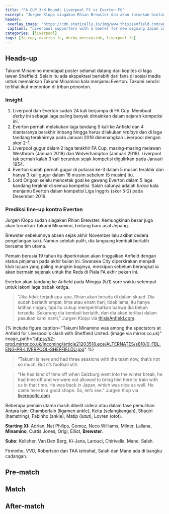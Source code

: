 ```yaml
---
title: "FA CUP 3rd Round: Liverpool FC vs Everton FC"
excerpt: "Jurgen Klopp siagakan Rhian Brewster dan akan turunkan bintang baru asal Jepang, Takumi Minamino"
header:
 overlay_image: "https://cdn.statically.io/img/www.thisisanfield.com/wp-content/uploads/P2020-01-02-Liverpool_Sheff_Utd-43.jpg"
 captions: "Liverpool supporters with a banner for new signing Japan international Takumi Minamino during the FA Premier League match between [Liverpool FC and Sheffield United FC at Anfield](/home-vs-sheffield/). (Pict: David Rawcliffe/Propaganda)"
categories: [liverpool]
tags: [fa cup, everton fc, derby merseyside, liverpool fc]
---
```

## Heads-up

Takumi Minamino mendapat poster selamat datang dari kopites di laga lawan Sheffield. Selain itu ada ekspektasi berlebih dari fans di sosial media untuk memainkan Takumi Minamino kala menjamu Everton. Takumi sendiri terlihat ikut menonton di tribun penonton.

### Insight

1. Liverpool dan Everton sudah 24 kali berjumpa di FA Cup. Membuat _derby_ ini sebagai laga paling banyak dimainkan dalam sejarah kompetisi ini.
2. Everton pernah melakukan laga tandang 5 kali ke Anfield dan 4 diantaranya berakhir imbang hingga harus dilakukan _replays_ dan di laga tandang terakhirnya pada Januari 2018 dimenangkan Liverpool dengan skor 2-1.
3. Liverpool gugur dalam 2 laga terakhir FA Cup, masing-masing melawan Westbrom (Januari 2018) dan Wolverhampton (Januari 2019). Liverpool tak pernah kalah 3 kali beruntun sejak kompetisi digulirkan pada Januari 1954.
4. Everton sudah pernah gugur di putaran ke-3 dalam 5 musim terakhir dan hanya 3 kali gugur dalam 16 musim sebelum (5 musim) itu.
5. Lord Origoal selalu mencetak goal ke gawang Everton dalam 5 laga kandang terakhir di semua kompetisi. Salah satunya adalah _brace_ kala menjamu Everton dalam kompetisi Liga Inggris (skor 5-2) pada Desember 2019.

### Prediksi line-up kontra Everton

Jurgen Klopp sudah siagakan Rhian Brewster. Kemungkinan besar juga akan turunkan Takumi Minamino, bintang baru asal Jepang.

Brewster sebelumnya absen sejak akhir November lalu akibat cedera pergelangan kaki. Namun setelah pulih, dia langsung kembali berlatih bersama tim utama.

Pemain berusia 19 tahun itu diperkirakan akan tinggalkan Anfield dengan status pinjaman pada akhir bulan ini. Swansea City diperkirakan menjadi klub tujuan yang paling mungkin baginya, meskipun sebelum berangkat ia akan bermain sejenak untuk the Reds di Piala FA akhir pekan ini.

Everton akan tandang ke Anfield pada Minggu (5/1) sore waktu setempat untuk lakoni laga babak ketiga.

> “Jika tidak terjadi apa-apa, Rhian akan berada di dalam skuad. Dia sudah berlatih empat, lima atau enam hari, tidak lama, itu hanya latihan ringan, tapi itu cukup memperlihatkan bahwa dia belum tersedia. Sekarang dia kembali berlatih, dan dia akan terlibat dalam pasukan kami nanti,”
> Jurgen Klopp via [thisisAnfield.com](https://www.thisisanfield.com/2020/01/klopp-confirms-rhian-brewster-involved-vs-everton-and-hints-takumi-minamino-will-start/amp/).

{% include figure caption="Takumi Minamino was among the spectators at Anfield for Liverpool's clash with Sheffield United. (image via mirror.co.uk)" image_path="https://i2-prod.mirror.co.uk/incoming/article21203518.ece/ALTERNATES/s810/0_FBL-ENG-PR-LIVERPOOL-SHEFFIELDU.jpg" %}

> “Takumi is here and had three sessions with the team now, that’s not so much. But it’s football still.

> “He had kind of time off when Salzburg went into the winter break, he had time off and we were not allowed to bring him here to train with us in that time. He was back in Japan, which was nice as well. He came here in a good shape. So, let’s see.”
> Jurgen Klop via [liverpoolfc.com](https://www.liverpoolfc.com/news/first-team/381164-klopp-discusses-potential-reds-debut-for-takumi-minamino)

Beberapa pemain utama masih dibelit cidera atau dalam fase pemulihan. Antara lain: Chamberlain (ligamen ankle), Keita (selangkangan), Shaqiri (hamstring), Fabinho (ankle), Matip (lutut), Lovren (otot).

**Starting XI:** Adrian, Nat Philips, Gomez, Neco Williams, Milner, Lallana, **Minamino**, Curtis Jones, Origi, Elliot, **Brewster**.

**Subs:** Kelleher, Van Den Berg, Ki-Jana, Larouci, Chirivella, Mane, Salah.

Firminho, VVD, Robertson dan TAA istirahat, Salah dan Mane ada di bangku cadangan.

## Pre-match

## Match

## After-match
